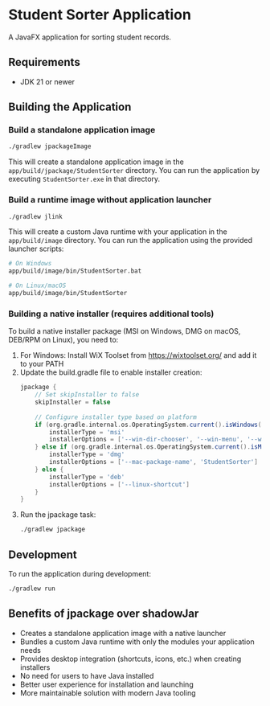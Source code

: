 # Student Sorter Application

A JavaFX application for sorting student records.

## Requirements

- JDK 21 or newer

## Building the Application

### Build a standalone application image

```bash
./gradlew jpackageImage
```

This will create a standalone application image in the `app/build/jpackage/StudentSorter` directory. You can run the application by executing `StudentSorter.exe` in that directory.

### Build a runtime image without application launcher

```bash
./gradlew jlink
```

This will create a custom Java runtime with your application in the `app/build/image` directory. You can run the application using the provided launcher scripts:

```bash
# On Windows
app/build/image/bin/StudentSorter.bat

# On Linux/macOS
app/build/image/bin/StudentSorter
```

### Building a native installer (requires additional tools)

To build a native installer package (MSI on Windows, DMG on macOS, DEB/RPM on Linux), you need to:

1. For Windows: Install WiX Toolset from https://wixtoolset.org/ and add it to your PATH
2. Update the build.gradle file to enable installer creation:
   ```groovy
   jpackage {
       // Set skipInstaller to false
       skipInstaller = false
       
       // Configure installer type based on platform
       if (org.gradle.internal.os.OperatingSystem.current().isWindows()) {
           installerType = 'msi'
           installerOptions = ['--win-dir-chooser', '--win-menu', '--win-shortcut']
       } else if (org.gradle.internal.os.OperatingSystem.current().isMacOsX()) {
           installerType = 'dmg'
           installerOptions = ['--mac-package-name', 'StudentSorter']
       } else {
           installerType = 'deb'
           installerOptions = ['--linux-shortcut']
       }
   }
   ```
3. Run the jpackage task:
   ```bash
   ./gradlew jpackage
   ```

## Development

To run the application during development:

```bash
./gradlew run
```

## Benefits of jpackage over shadowJar

- Creates a standalone application image with a native launcher
- Bundles a custom Java runtime with only the modules your application needs
- Provides desktop integration (shortcuts, icons, etc.) when creating installers
- No need for users to have Java installed
- Better user experience for installation and launching
- More maintainable solution with modern Java tooling